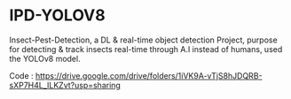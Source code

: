 # IPD-YOLOV8
Insect-Pest-Detection, a DL &amp; real-time object detection Project, purpose for detecting &amp; track insects real-time through A.I instead of humans, used the YOLOv8 model.

Code : https://drive.google.com/drive/folders/1iVK9A-vTjS8hJDQRB-sXP7H4L_ILKZvt?usp=sharing
